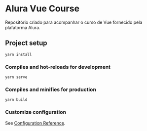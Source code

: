 # Alura Vue Course

Repositório criado para acompanhar o curso de Vue fornecido pela plafatorma Alura.

## Project setup
```
yarn install
```

### Compiles and hot-reloads for development
```
yarn serve
```

### Compiles and minifies for production
```
yarn build
```

### Customize configuration
See [Configuration Reference](https://cli.vuejs.org/config/).
